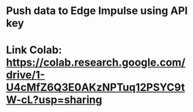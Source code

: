 # Push data to Edge Impulse using API key
# Link Colab: https://colab.research.google.com/drive/1-U4cMfZ6Q3E0AKzNPTuq12PSYC9tW-cL?usp=sharing
